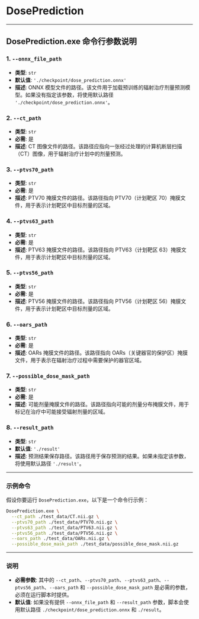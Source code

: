 # DosePrediction

---

## DosePrediction.exe 命令行参数说明

### 1. `--onnx_file_path`
- **类型**: `str`
- **默认值**: `'./checkpoint/dose_prediction.onnx'`
- **描述**: ONNX 模型文件的路径。该文件用于加载预训练的辐射治疗剂量预测模型。如果没有指定该参数，将使用默认路径 `'./checkpoint/dose_prediction.onnx'`。

### 2. `--ct_path`
- **类型**: `str`
- **必需**: 是
- **描述**: CT 图像文件的路径。该路径应指向一张经过处理的计算机断层扫描（CT）图像，用于辐射治疗计划中的剂量预测。

### 3. `--ptvs70_path`
- **类型**: `str`
- **必需**: 是
- **描述**: PTV70 掩膜文件的路径。该路径指向 PTV70（计划靶区 70）掩膜文件，用于表示计划靶区中目标剂量的区域。

### 4. `--ptvs63_path`
- **类型**: `str`
- **必需**: 是
- **描述**: PTV63 掩膜文件的路径。该路径指向 PTV63（计划靶区 63）掩膜文件，用于表示计划靶区中目标剂量的区域。

### 5. `--ptvs56_path`
- **类型**: `str`
- **必需**: 是
- **描述**: PTV56 掩膜文件的路径。该路径指向 PTV56（计划靶区 56）掩膜文件，用于表示计划靶区中目标剂量的区域。

### 6. `--oars_path`
- **类型**: `str`
- **必需**: 是
- **描述**: OARs 掩膜文件的路径。该路径指向 OARs（关键器官的保护区）掩膜文件，用于表示在辐射治疗过程中需要保护的器官区域。

### 7. `--possible_dose_mask_path`
- **类型**: `str`
- **必需**: 是
- **描述**: 可能剂量掩膜文件的路径。该路径指向可能的剂量分布掩膜文件，用于标记在治疗中可能接受辐射剂量的区域。

### 8. `--result_path`
- **类型**: `str`
- **默认值**: `'./result'`
- **描述**: 预测结果保存路径。该路径用于保存预测的结果。如果未指定该参数，将使用默认路径 `'./result'`。

---

### 示例命令

假设你要运行 `DosePrediction.exe`，以下是一个命令行示例：

```bash
DosePrediction.exe \
  --ct_path ./test_data/CT.nii.gz \
  --ptvs70_path ./test_data/PTV70.nii.gz \
  --ptvs63_path ./test_data/PTV63.nii.gz \
  --ptvs56_path ./test_data/PTV56.nii.gz \
  --oars_path ./test_data/OARs.nii.gz \
  --possible_dose_mask_path ./test_data/possible_dose_mask.nii.gz

```

---

### 说明
- **必需参数**: 其中的 `--ct_path`、`--ptvs70_path`、`--ptvs63_path`、`--ptvs56_path`、`--oars_path` 和 `--possible_dose_mask_path` 是必需的参数，必须在运行脚本时提供。
- **默认值**: 如果没有提供 `--onnx_file_path` 和 `--result_path` 参数，脚本会使用默认路径 `./checkpoint/dose_prediction.onnx` 和 `./result`。
